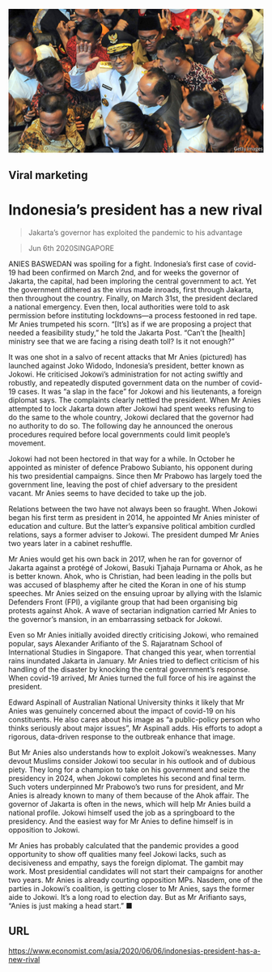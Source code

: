 ![](./images/20200606_ASP003_0.jpg)

## Viral marketing

# Indonesia’s president has a new rival

> Jakarta’s governor has exploited the pandemic to his advantage

> Jun 6th 2020SINGAPORE

ANIES BASWEDAN was spoiling for a fight. Indonesia’s first case of covid-19 had been confirmed on March 2nd, and for weeks the governor of Jakarta, the capital, had been imploring the central government to act. Yet the government dithered as the virus made inroads, first through Jakarta, then throughout the country. Finally, on March 31st, the president declared a national emergency. Even then, local authorities were told to ask permission before instituting lockdowns—a process festooned in red tape. Mr Anies trumpeted his scorn. “[It’s] as if we are proposing a project that needed a feasibility study,” he told the Jakarta Post. “Can’t the [health] ministry see that we are facing a rising death toll? Is it not enough?”

It was one shot in a salvo of recent attacks that Mr Anies (pictured) has launched against Joko Widodo, Indonesia’s president, better known as Jokowi. He criticised Jokowi’s administration for not acting swiftly and robustly, and repeatedly disputed government data on the number of covid-19 cases. It was “a slap in the face” for Jokowi and his lieutenants, a foreign diplomat says. The complaints clearly nettled the president. When Mr Anies attempted to lock Jakarta down after Jokowi had spent weeks refusing to do the same to the whole country, Jokowi declared that the governor had no authority to do so. The following day he announced the onerous procedures required before local governments could limit people’s movement.

Jokowi had not been hectored in that way for a while. In October he appointed as minister of defence Prabowo Subianto, his opponent during his two presidential campaigns. Since then Mr Prabowo has largely toed the government line, leaving the post of chief adversary to the president vacant. Mr Anies seems to have decided to take up the job.

Relations between the two have not always been so fraught. When Jokowi began his first term as president in 2014, he appointed Mr Anies minister of education and culture. But the latter’s expansive political ambition curdled relations, says a former adviser to Jokowi. The president dumped Mr Anies two years later in a cabinet reshuffle.

Mr Anies would get his own back in 2017, when he ran for governor of Jakarta against a protégé of Jokowi, Basuki Tjahaja Purnama or Ahok, as he is better known. Ahok, who is Christian, had been leading in the polls but was accused of blasphemy after he cited the Koran in one of his stump speeches. Mr Anies seized on the ensuing uproar by allying with the Islamic Defenders Front (FPI), a vigilante group that had been organising big protests against Ahok. A wave of sectarian indignation carried Mr Anies to the governor’s mansion, in an embarrassing setback for Jokowi.

Even so Mr Anies initially avoided directly criticising Jokowi, who remained popular, says Alexander Arifianto of the S. Rajaratnam School of International Studies in Singapore. That changed this year, when torrential rains inundated Jakarta in January. Mr Anies tried to deflect criticism of his handling of the disaster by knocking the central government’s response. When covid-19 arrived, Mr Anies turned the full force of his ire against the president.

Edward Aspinall of Australian National University thinks it likely that Mr Anies was genuinely concerned about the impact of covid-19 on his constituents. He also cares about his image as “a public-policy person who thinks seriously about major issues”, Mr Aspinall adds. His efforts to adopt a rigorous, data-driven response to the outbreak enhance that image.

But Mr Anies also understands how to exploit Jokowi’s weaknesses. Many devout Muslims consider Jokowi too secular in his outlook and of dubious piety. They long for a champion to take on his government and seize the presidency in 2024, when Jokowi completes his second and final term. Such voters underpinned Mr Prabowo’s two runs for president, and Mr Anies is already known to many of them because of the Ahok affair. The governor of Jakarta is often in the news, which will help Mr Anies build a national profile. Jokowi himself used the job as a springboard to the presidency. And the easiest way for Mr Anies to define himself is in opposition to Jokowi.

Mr Anies has probably calculated that the pandemic provides a good opportunity to show off qualities many feel Jokowi lacks, such as decisiveness and empathy, says the foreign diplomat. The gambit may work. Most presidential candidates will not start their campaigns for another two years. Mr Anies is already courting opposition MPs. Nasdem, one of the parties in Jokowi’s coalition, is getting closer to Mr Anies, says the former aide to Jokowi. It’s a long road to election day. But as Mr Arifianto says, “Anies is just making a head start.” ■

## URL

https://www.economist.com/asia/2020/06/06/indonesias-president-has-a-new-rival
